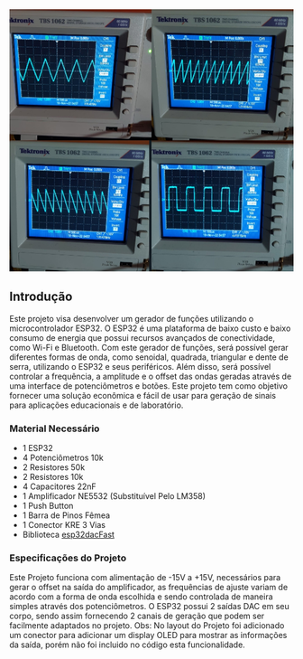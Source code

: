 <img src="https://github.com/lfs676/ESP32-Gerador-de-Sinais/blob/main/Images/WaveForms.jpg?raw=true">

## Introdução
Este projeto visa desenvolver um gerador de funções utilizando o microcontrolador ESP32. O ESP32 é uma plataforma de baixo custo e baixo consumo de energia que possui recursos avançados de conectividade, como Wi-Fi e Bluetooth. Com este gerador de funções, será possível gerar diferentes formas de onda, como senoidal, quadrada, triangular e dente de serra, utilizando o ESP32 e seus periféricos. Além disso, será possível controlar a frequência, a amplitude e o offset das ondas geradas através de uma interface de potenciômetros e botões. Este projeto tem como objetivo fornecer uma solução econômica e fácil de usar para geração de sinais para aplicações educacionais e de laboratório.

### Material Necessário
- 1 ESP32
- 4 Potenciômetros 10k
- 2 Resistores 50k
- 2 Resistores 10k
- 4 Capacitores 22nF
- 1 Amplificador NE5532 (Substituível Pelo LM358)
- 1 Push Button
- 1 Barra de Pinos Fêmea
- 1 Conector KRE 3 Vias
- Biblioteca [esp32dacFast](https://github.com/tuliomoreira77/esp32dacFast)

### Especificações do Projeto
Este Projeto funciona com alimentação de -15V a +15V, necessários para gerar o offset na saída do amplificador, as frequências de ajuste variam de acordo com a forma de onda escolhida e sendo controlada de maneira simples através dos potenciômetros. O ESP32 possui 2 saídas DAC em seu corpo, sendo assim fornecendo 2 canais de geração que podem ser facilmente adaptados no projeto.
Obs: No layout do Projeto foi adicionado um conector para adicionar um display OLED para mostrar as informações da saída, porém não foi incluido no código esta funcionalidade.
